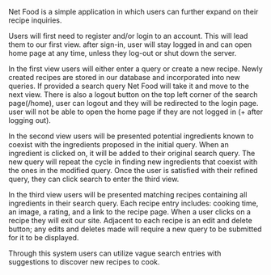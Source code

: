 Net Food is a simple application in which users can further expand on their recipe inquiries.

Users will first need to register and/or login to an account. This will lead them to our first view.
after sign-in, user will stay logged in and can open home page at any time, unless they log-out or shut down the server.

In the first view users will either enter a query or create a new recipe. Newly created recipes are stored in our database and incorporated into new queries. If provided a search query Net Food will take it and move to the next view.
There is also a logout button on the top left corner of the search page(/home), user can logout and they will be redirected to the login page. user will not be able to open the home page if they are not logged in (+ after logging out).

In the second view users will be presented potential ingredients known to coexist with the ingredients proposed in the initial query.
When an ingredient is clicked on, it will be added to their original search query. The new query will repeat the cycle in finding new 
ingredients that coexist with the ones in the modified query. Once the user is satisfied with their refined query, they can click search 
to enter the third view.

In the third view users will be presented matching recipes containing all ingredients in their search query. Each recipe entry includes:
cooking time, an image, a rating, and a link to the recipe page. When a user clicks on a recipe they will exit our site. Adjacent to each recipe is an edit and delete button; any edits and deletes made will require a new query to be submitted for it to be displayed.

Through this system users can utilize vague search entries with suggestions to discover new recipes to cook.

